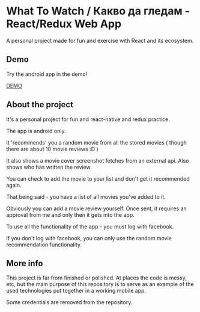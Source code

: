 # What To Watch / Какво да гледам - React/Redux Web App

A personal project made for fun and exercise with React and its ecosystem.

## Demo

Try the android app in the demo!

[DEMO](https://play.google.com/store/apps/details?id=com.whattowatchapp&hl=en)

## About the project

It's a personal project for fun and react-native and redux practice.

The app is android only.

It 'recommends' you a random movie from all the stored movies ( though there are about 10 movie reviews :D )

It also shows a movie cover screenshot fetches from an external api. Also shows who has written the review.

You can check to add the movie to your list and don't get it recommended again.

That being said - you have a list of all movies you've added to it.

Obviously you can add a movie review yourself. Once sent, it requires an approval from me
and only then it gets into the app.

To use all the functionality of the app - you must log with facebook.

If you don't log with facebook, you can only use the random movie recommendation functionality.

## More info

This project is far from finished or polished. At places the code is messy, etc, but the main purpose of this
repository is to serve as an example of the used technologies put together in a working mobile app.

Some credentials are removed from the repository.
